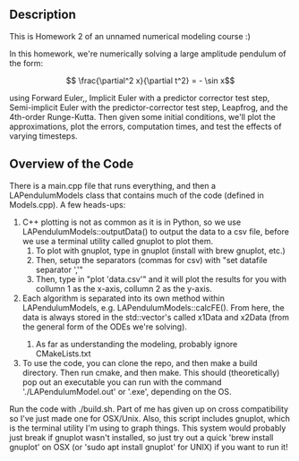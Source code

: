 ## Description
This is Homework 2 of an unnamed numerical modeling course :)

In this homework, we're numerically solving a large amplitude pendulum of the form:

$$ \frac{\partial^2 x}{\partial t^2} = - \sin x$$

using Forward Euler,, Implicit Euler with a predictor corrector test step, Semi-implicit Euler with the predictor-corrector test step, Leapfrog, and the 4th-order Runge-Kutta. Then given some initial conditions, we'll plot the approximations, plot the errors, computation times, and test the effects of varying timesteps.

## Overview of the Code
There is a main.cpp file that runs everything, and then a LAPendulumModels class that contains much of the code (defined in Models.cpp). A few heads-ups:

1. C++ plotting is not as common as it is in Python, so we use LAPendulumModels::outputData() to output the data to a csv file, before we use a terminal utility called gnuplot to plot them.
	1. To plot with gnuplot, type in gnuplot (install with brew gnuplot, etc.)
	1. Then, setup the separators (commas for csv) with "set datafile separator ','"
	1. Then, type in "plot 'data.csv'" and it will plot the results for you with collumn 1 as the x-axis, collumn 2 as the y-axis.
1. Each algorithm is separated into its own method within LAPendulumModels, e.g. LAPendulumModels::calcFE(). From here, the data is always stored in the std::vector<double>'s called x1Data and x2Data (from the general form of the ODEs we're solving).
	1. As far as understanding the modeling, probably ignore CMakeLists.txt
1. To use the code, you can clone the repo, and then make a build directory. Then run cmake, and then make. This should (theoretically) pop out an executable you can run with the command './LAPendulumModel.out' or '.exe', depending on the OS.
 
Run the code with ./build.sh. Part of me has given up on cross compatibility so I've just made one for OSX/Unix. Also, this script includes gnuplot, which is the terminal utility I'm using to graph things. This system would probably just break if gnuplot wasn't installed, so just try out a quick 'brew install gnuplot' on OSX (or 'sudo apt install gnuplot' for UNIX) if you want to run it!
